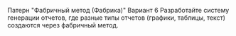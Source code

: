 Патерн "Фабричный метод (Фабрика)"
Вариант 6
Разработайте систему генерации отчетов, где разные типы отчетов (графики, таблицы, текст) 
создаются через фабричный метод.